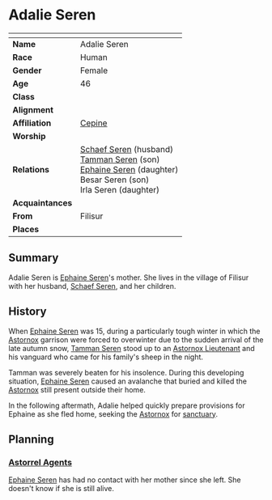 # Adalie Seren

| []() | |
| --- | --- |
| **Name** | Adalie Seren |
| **Race** | Human |
| **Gender** | Female |
| **Age** | 46 |
| **Class** | |
| **Alignment** | |
| **Affiliation** | [Cepine](../lineages/cepine.md) |
| **Worship** | |
| **Relations** | [Schaef Seren](schaef-seren.md) (husband)<br />[Tamman Seren](tamman-seren.md) (son)<br />[Ephaine Seren](ephaine-seren.md) (daughter)<br />Besar Seren (son)<br />Irla Seren (daughter) |
| **Acquaintances** | |
| **From** | Filisur |
| **Places** | |

## Summary

Adalie Seren is [Ephaine Seren](ephaine-seren.md)'s mother. She lives in the village of Filisur with her husband, [Schaef Seren](schaef-seren.md), and her children.

## History

When [Ephaine Seren](ephaine-seren.md) was 15, during a particularly tough winter in which the [Astornox](../organisations/astornox/astornox.md) garrison were forced to overwinter due to the sudden arrival of the late autumn snow, [Tamman Seren](tamman-seren.md) stood up to an [Astornox Lieutenant](../organisations/astornox/ranks/astornox-lieutenant.md) and his vanguard who came for his family's sheep in the night.

Tamman was severely beaten for his insolence. During this developing situation, [Ephaine Seren](ephaine-seren.md) caused an avalanche that buried and killed the [Astornox](../organisations/astornox/astornox.md) still present outside their home.

In the following aftermath, Adalie helped quickly prepare provisions for Ephaine as she fled home, seeking the [Astornox](../organisations/astornox/astornox.md) for [sanctuary](../organisations/astorrel/sanctuary.md).

## Planning

### [Astorrel Agents](../campaigns/astorrel-agents.md)

[Ephaine Seren](ephaine-seren.md) has had no contact with her mother since she left. She doesn't know if she is still alive.
